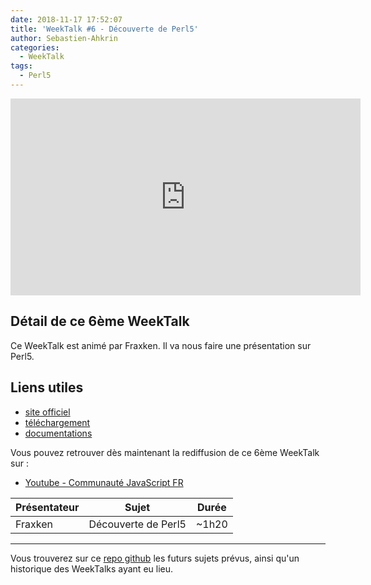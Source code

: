 ```yaml
---
date: 2018-11-17 17:52:07
title: 'WeekTalk #6 - Découverte de Perl5'
author: Sebastien-Ahkrin
categories:
  - WeekTalk
tags:
  - Perl5
---
```


<iframe width="560" height="315" src="https://www.youtube-nocookie.com/embed/kaw0D2ZJHvo" frameborder="0" allow="autoplay; encrypted-media" allowfullscreen></iframe>

## Détail de ce 6ème WeekTalk
Ce WeekTalk est animé par Fraxken. Il va nous faire une présentation sur Perl5.

## Liens utiles
- [site officiel](https://www.perl.org/)
- [téléchargement](https://www.perl.org/get.html)
- [documentations](https://www.perl.org/docs.html)

Vous pouvez retrouver dès maintenant la rediffusion de ce 6ème WeekTalk sur :

- [Youtube - Communauté JavaScript FR](https://www.youtube.com/watch?v=kaw0D2ZJHvo)

| Présentateur | Sujet | Durée |
| --- | --- | --- |
| Fraxken | Découverte de Perl5 | ~1h20 |

-----------------------------

Vous trouverez sur ce [repo github](https://github.com/ES-Community/weektalk) les futurs sujets prévus, ainsi qu'un historique des WeekTalks ayant eu lieu.